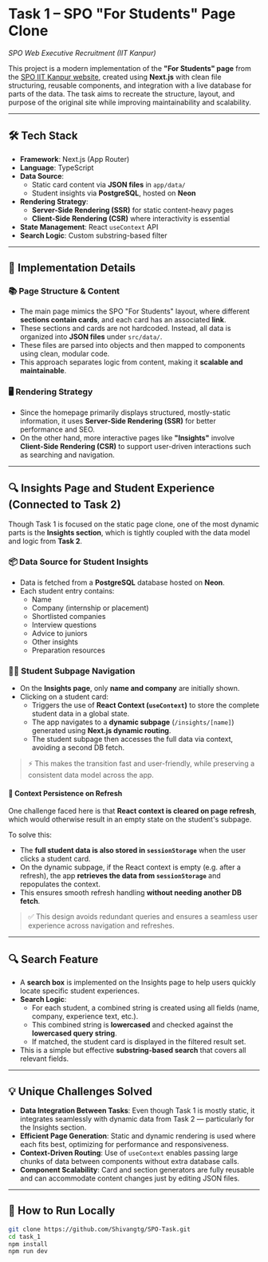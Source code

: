 <!-- # SPO Web Executive Recruitment Tasks

This repository contains the tasks submitted for the **SPO Web Executive** recruitment process at IIT Kanpur.

---

## ✅ Task 1: Recreate "For Students" Page of IITK SPO

- Built using **Next.js**.
- Mimics the original "For Students" page on the [IITK SPO website](https://spo.iitk.ac.in/), structured with multiple **card-based sections**, each linking to specific resources or information.
- Card data (title, link, section, etc.) is stored as **JSON files** in the `app/data/` folder.
- These JSON files are loaded to dynamically render the content using arrays of components.
- Since there is minimal interactivity, the **Home page uses mostly Server-Side Rendering (SSR)** for better performance and SEO.

---

## ✅ Task 2: Placement and Internship Experience Portal

A platform for **IITK students who are placed or have interned** to **share their experiences** and insights for the benefit of their juniors.

### 🔧 Tech Stack:
- **Frontend**: Next.js with React (Client + Server Components)
- **Backend/Database**: PostgreSQL hosted on **Neon**
- **State Management**: React's `useContext` API for global student data handling

### 📄 Functionality:
- The **Insights page** displays a list of students with basic info (name + company).
- When a user clicks on a student's bio card:
  - Full experience data (like shortlisted companies, interview questions, advice, prep resources, etc.) is **fetched from the database**.
  - This data is stored in a **React Context** and passed to the **dynamic subpage** rendered using Next.js routing (`/insights/[studentId]`).
- The **student-specific page** shows detailed experience using the shared context state, avoiding redundant fetching.

### 🔍 Search Feature:
- A **search box** is provided on the Insights page.
- Implementation:
  - For each student entry, relevant strings (e.g., name, company, role, experience, etc.) are concatenated and converted to lowercase.
  - If the **search query** matches any part of this combined string, the entry is shown in the filtered results.
  - This allows for simple but effective **full-text-like search**.

---

## 🗃️ Data Handling Summary

| Page        | Data Source       | Rendering | Notes |
|-------------|-------------------|-----------|-------|
| Home        | JSON (`app/data/`) | SSR       | Static cards with links |
| Insights    | PostgreSQL (Neon) | CSR       | Dynamic content + search |
| Student Page | React Context     | CSR       | Context prefilled on click |

---

Feel free to explore the codebase and share feedback or suggestions. Contributions welcome! -->
# Task 1 – SPO "For Students" Page Clone  
_SPO Web Executive Recruitment (IIT Kanpur)_

This project is a modern implementation of the **"For Students" page** from the [SPO IIT Kanpur website](https://spo.iitk.ac.in/), created using **Next.js** with clean file structuring, reusable components, and integration with a live database for parts of the data. The task aims to recreate the structure, layout, and purpose of the original site while improving maintainability and scalability.

---

## 🛠️ Tech Stack

- **Framework**: Next.js (App Router)
- **Language**: TypeScript
- **Data Source**:
  - Static card content via **JSON files** in `app/data/`
  - Student insights via **PostgreSQL**, hosted on **Neon**
- **Rendering Strategy**:
  - **Server-Side Rendering (SSR)** for static content-heavy pages
  - **Client-Side Rendering (CSR)** where interactivity is essential
- **State Management**: React `useContext` API
- **Search Logic**: Custom substring-based filter

---
## 📄 Implementation Details

### 📚 Page Structure & Content

- The main page mimics the SPO "For Students" layout, where different **sections contain cards**, and each card has an associated **link**.
- These sections and cards are not hardcoded. Instead, all data is organized into **JSON files** under `src/data/`.
- These files are parsed into objects and then mapped to components using clean, modular code.
- This approach separates logic from content, making it **scalable and maintainable**.

### 🖥️ Rendering Strategy

- Since the homepage primarily displays structured, mostly-static information, it uses **Server-Side Rendering (SSR)** for better performance and SEO.
- On the other hand, more interactive pages like **"Insights"** involve **Client-Side Rendering (CSR)** to support user-driven interactions such as searching and navigation.

---

## 🔍 Insights Page and Student Experience (Connected to Task 2)

Though Task 1 is focused on the static page clone, one of the most dynamic parts is the **Insights section**, which is tightly coupled with the data model and logic from **Task 2**.

### 📦 Data Source for Student Insights

- Data is fetched from a **PostgreSQL** database hosted on **Neon**.
- Each student entry contains:
  - Name
  - Company (internship or placement)
  - Shortlisted companies
  - Interview questions
  - Advice to juniors
  - Other insights
  - Preparation resources

### 👨‍🎓 Student Subpage Navigation

- On the **Insights page**, only **name and company** are initially shown.
- Clicking on a student card:
  - Triggers the use of **React Context (`useContext`)** to store the complete student data in a global state.
  - The app navigates to a **dynamic subpage** (`/insights/[name]`) generated using **Next.js dynamic routing**.
  - The student subpage then accesses the full data via context, avoiding a second DB fetch.

> ⚡ This makes the transition fast and user-friendly, while preserving a consistent data model across the app.


#### 🧠 Context Persistence on Refresh

One challenge faced here is that **React context is cleared on page refresh**, which would otherwise result in an empty state on the student's subpage.

To solve this:

- The **full student data is also stored in `sessionStorage`** when the user clicks a student card.
- On the dynamic subpage, if the React context is empty (e.g. after a refresh), the app **retrieves the data from `sessionStorage`** and repopulates the context.
- This ensures smooth refresh handling **without needing another DB fetch**.

> ✅ This design avoids redundant queries and ensures a seamless user experience across navigation and refreshes.


---

## 🔍 Search Feature

- A **search box** is implemented on the Insights page to help users quickly locate specific student experiences.
- **Search Logic**:
  - For each student, a combined string is created using all fields (name, company, experience text, etc.).
  - This combined string is **lowercased** and checked against the **lowercased query string**.
  - If matched, the student card is displayed in the filtered result set.
- This is a simple but effective **substring-based search** that covers all relevant fields.

---

## 💡 Unique Challenges Solved

- **Data Integration Between Tasks**: Even though Task 1 is mostly static, it integrates seamlessly with dynamic data from Task 2 — particularly for the Insights section.
- **Efficient Page Generation**: Static and dynamic rendering is used where each fits best, optimizing for performance and responsiveness.
- **Context-Driven Routing**: Use of `useContext` enables passing large chunks of data between components without extra database calls.
- **Component Scalability**: Card and section generators are fully reusable and can accommodate content changes just by editing JSON files.

---

## 🧪 How to Run Locally

```bash
git clone https://github.com/Shivangtg/SPO-Task.git
cd task_1
npm install
npm run dev